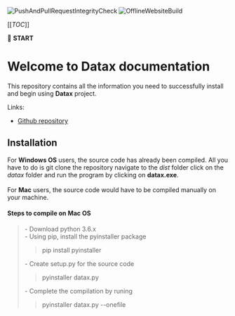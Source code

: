 ![PushAndPullRequestIntegrityCheck](https://travis-ci.org/OWASP/CheatSheetSeries.svg?branch=master)
![OfflineWebsiteBuild](https://circleci.com/gh/OWASP/CheatSheetSeries/tree/master.svg?style=svg)

[[_TOC_]]

:scroll: **START**

# Welcome to Datax documentation
This repository contains all the information you need to successfully install and begin using  **Datax** project.

Links:
* [Github repository](https://github.com/marioJoker/Datax)

## Installation
For **Windows OS** users, the source code has already been compiled. All you have to do is git clone the repository
navigate to the *dist* folder click on the *datax* folder and run the program by clicking on **datax.exe**.<br><br>
For **Mac** users, the source code would have to be compiled manually on your machine.<br>
#### Steps to compile on Mac OS

> \- Download python 3.6.x <br>
> \- Using pip, install the pyinstaller package
>> pip install pyinstaller <br>
> 
> \-  Create setup.py for the source code
>> pyinstaller datax.py
>
> \- Complete the compilation by runing
>> pyinstaller datax.py --onefile <br>

